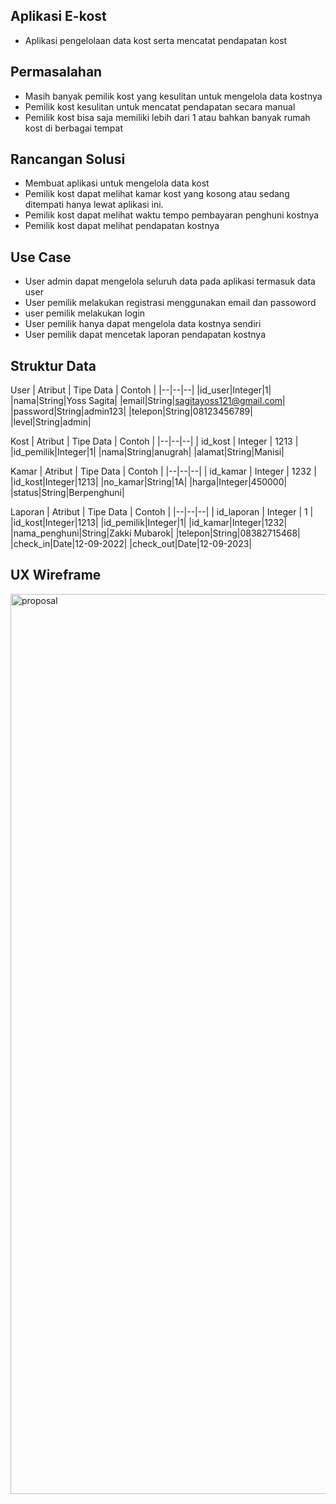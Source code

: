 ## Aplikasi E-kost



 - Aplikasi pengelolaan data kost serta mencatat pendapatan kost

## Permasalahan

 - Masih banyak pemilik kost yang kesulitan untuk mengelola data kostnya
 - Pemilik kost kesulitan untuk mencatat pendapatan secara manual
 - Pemilik kost bisa saja memiliki lebih dari 1 atau bahkan banyak rumah kost di berbagai tempat

## Rancangan Solusi

 - Membuat aplikasi untuk mengelola data kost
 - Pemilik kost dapat melihat kamar kost yang kosong atau sedang ditempati hanya lewat aplikasi ini.
 - Pemilik kost dapat melihat waktu tempo pembayaran penghuni kostnya
 - Pemilik kost dapat melihat pendapatan kostnya

## Use Case

 - User admin dapat mengelola seluruh data pada aplikasi termasuk data user
 - User pemilik melakukan registrasi menggunakan email dan passoword
 - user pemilik melakukan login
 - User pemilik hanya dapat mengelola data kostnya sendiri
 - User pemilik dapat mencetak laporan pendapatan kostnya


## Struktur Data

User
| Atribut | Tipe Data | Contoh |
|--|--|--|
|id_user|Integer|1|
|nama|String|Yoss Sagita|
|email|String|sagitayoss121@gmail.com|
|password|String|admin123|
|telepon|String|08123456789|
|level|String|admin|

Kost
| Atribut | Tipe Data | Contoh |
|--|--|--|
| id_kost | Integer | 1213 |
|id_pemilik|Integer|1|
|nama|String|anugrah|
|alamat|String|Manisi|

Kamar
| Atribut | Tipe Data | Contoh |
|--|--|--|
| id_kamar | Integer | 1232 |
|id_kost|Integer|1213|
|no_kamar|String|1A|
|harga|Integer|450000|
|status|String|Berpenghuni|

Laporan
| Atribut | Tipe Data | Contoh |
|--|--|--|
| id_laporan | Integer | 1 |
|id_kost|Integer|1213|
|id_pemilik|Integer|1|
|id_kamar|Integer|1232|
|nama_penghuni|String|Zakki Mubarok|
|telepon|String|08382715468|
|check_in|Date|12-09-2022|
|check_out|Date|12-09-2023|


## UX Wireframe
<img width="1440" alt="proposal" src="https://user-images.githubusercontent.com/68968229/189554318-d9a07866-b7e3-4471-b16c-2e9cfe1e5309.png">
